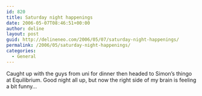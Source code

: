 ```yaml
---
id: 820
title: Saturday night happenings
date: 2006-05-07T08:46:51+00:00
author: deline
layout: post
guid: http://delineneo.com/2006/05/07/saturday-night-happenings/
permalink: /2006/05/saturday-night-happenings/
categories:
  - General
---
```

Caught up with the guys from uni for dinner then headed to Simon&#8217;s thingo at Equilibrium. Good night all up, but now the right side of my brain is feeling a bit funny&#8230;